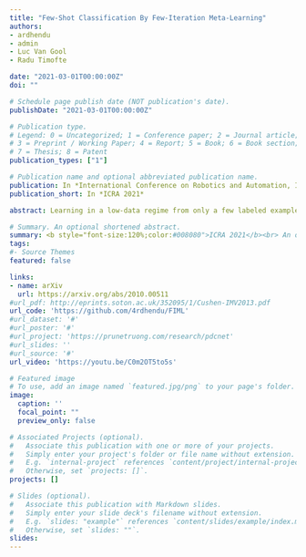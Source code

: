 ```yaml
---
title: "Few-Shot Classification By Few-Iteration Meta-Learning"
authors:
- ardhendu
- admin
- Luc Van Gool
- Radu Timofte

date: "2021-03-01T00:00:00Z"
doi: ""

# Schedule page publish date (NOT publication's date).
publishDate: "2021-03-01T00:00:00Z"

# Publication type.
# Legend: 0 = Uncategorized; 1 = Conference paper; 2 = Journal article;
# 3 = Preprint / Working Paper; 4 = Report; 5 = Book; 6 = Book section;
# 7 = Thesis; 8 = Patent
publication_types: ["1"]

# Publication name and optional abbreviated publication name.
publication: In *International Conference on Robotics and Automation, ICRA 2021*
publication_short: In *ICRA 2021*

abstract: Learning in a low-data regime from only a few labeled examples is an important, but challenging problem. Recent advancements within meta-learning have demonstrated encouraging performance, in particular, for the task of few-shot classification. We propose a novel optimization-based meta-learning approach for few-shot classification. It consists of an embedding network, providing a general representation of the image, and a base learner module. The latter learns a linear classifier during the inference through an unrolled optimization procedure. We design an inner learning objective composed of (i) a robust classification loss on the support set and (ii) an entropy loss, allowing transductive learning from unlabeled query samples. By employing an efficient initialization module and a Steepest Descent based optimization algorithm, our base learner predicts a powerful classifier within only a few iterations. Further, our strategy enables important aspects of the base learner objective to be learned during meta-training. To the best of our knowledge, this work is the first to integrate both induction and transduction into the base learner in an optimization-based meta-learning framework. We perform a comprehensive experimental analysis, demonstrating the effectiveness of our approach on four few-shot classification datasets.

# Summary. An optional shortened abstract.
summary: <b style="font-size:120%;color:#008080">ICRA 2021</b><br> An optimization-based meta-learning approach for few-shot classification. 
tags:
#- Source Themes
featured: false

links:
- name: arXiv
  url: https://arxiv.org/abs/2010.00511
#url_pdf: http://eprints.soton.ac.uk/352095/1/Cushen-IMV2013.pdf
url_code: 'https://github.com/4rdhendu/FIML'
#url_dataset: '#'
#url_poster: '#'
#url_project: 'https://prunetruong.com/research/pdcnet'
#url_slides: ''
#url_source: '#'
url_video: 'https://youtu.be/C0m2OT5to5s'

# Featured image
# To use, add an image named `featured.jpg/png` to your page's folder. 
image:
  caption: ''
  focal_point: ""
  preview_only: false

# Associated Projects (optional).
#   Associate this publication with one or more of your projects.
#   Simply enter your project's folder or file name without extension.
#   E.g. `internal-project` references `content/project/internal-project/index.md`.
#   Otherwise, set `projects: []`.
projects: []

# Slides (optional).
#   Associate this publication with Markdown slides.
#   Simply enter your slide deck's filename without extension.
#   E.g. `slides: "example"` references `content/slides/example/index.md`.
#   Otherwise, set `slides: ""`.
slides:
---
```




